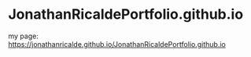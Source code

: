 # JonathanRicaldePortfolio.github.io


my page: https://jonathanricalde.github.io/JonathanRicaldePortfolio.github.io
